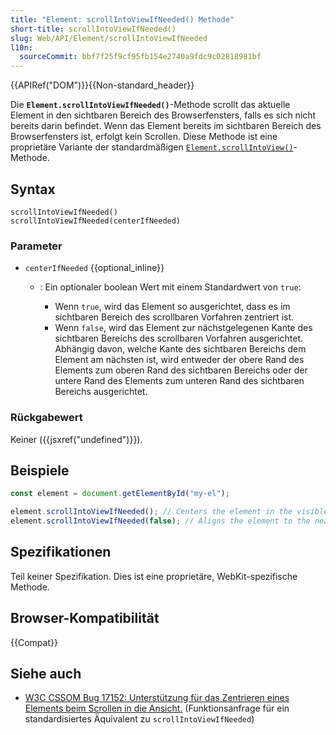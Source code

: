 ```yaml
---
title: "Element: scrollIntoViewIfNeeded() Methode"
short-title: scrollIntoViewIfNeeded()
slug: Web/API/Element/scrollIntoViewIfNeeded
l10n:
  sourceCommit: bbf7f25f9cf95fb154e2740a9fdc9c02818981bf
---
```


{{APIRef("DOM")}}{{Non-standard_header}}

Die **`Element.scrollIntoViewIfNeeded()`**-Methode scrollt das aktuelle Element in den sichtbaren Bereich des Browserfensters, falls es sich nicht bereits darin befindet. Wenn das Element bereits im sichtbaren Bereich des Browserfensters ist, erfolgt kein Scrollen. Diese Methode ist eine proprietäre Variante der standardmäßigen [`Element.scrollIntoView()`](/de/docs/Web/API/Element/scrollIntoView)-Methode.

## Syntax

```js-nolint
scrollIntoViewIfNeeded()
scrollIntoViewIfNeeded(centerIfNeeded)
```

### Parameter

- `centerIfNeeded` {{optional_inline}}

  - : Ein optionaler boolean Wert mit einem Standardwert von `true`:

    - Wenn `true`, wird das Element so ausgerichtet, dass es im sichtbaren Bereich des scrollbaren Vorfahren zentriert ist.
    - Wenn `false`, wird das Element zur nächstgelegenen Kante des sichtbaren Bereichs des scrollbaren Vorfahren ausgerichtet. Abhängig davon, welche Kante des sichtbaren Bereichs dem Element am nächsten ist, wird entweder der obere Rand des Elements zum oberen Rand des sichtbaren Bereichs oder der untere Rand des Elements zum unteren Rand des sichtbaren Bereichs ausgerichtet.

### Rückgabewert

Keiner ({{jsxref("undefined")}}).

## Beispiele

```js
const element = document.getElementById("my-el");

element.scrollIntoViewIfNeeded(); // Centers the element in the visible area
element.scrollIntoViewIfNeeded(false); // Aligns the element to the nearest edge in the visible area
```

## Spezifikationen

Teil keiner Spezifikation. Dies ist eine proprietäre, WebKit-spezifische Methode.

## Browser-Kompatibilität

{{Compat}}

## Siehe auch

- [W3C CSSOM Bug 17152: Unterstützung für das Zentrieren eines Elements beim Scrollen in die Ansicht.](https://www.w3.org/Bugs/Public/show_bug.cgi?id=17152) (Funktionsanfrage für ein standardisiertes Äquivalent zu `scrollIntoViewIfNeeded`)
